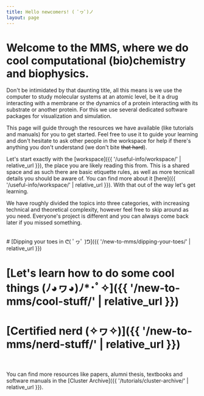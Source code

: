 ```yaml
---
title: Hello newcomers! ( ﾟヮﾟ)ノ
layout: page
---
```


# Welcome to the MMS, where we do cool computational (bio)chemistry and biophysics.

Don't be intimidated by that daunting title, all this means is we use the computer to study molecular systems at an atomic level, be it a drug interacting with a membrane or the dynamics of a protein interacting with its substrate or another protein. For this we use several dedicated software packages for visualization and simulation.

This page will guide through the resources we have available (like tutorials and manuals) for you to get started. Feel free to use it to guide your learning and don't hesitate to ask other people in the workspace for help if there's anything you don't understand (we don't bite ~~that hard~~).

Let's start exactly with the [workspace]({{ '/useful-info/workspace/' | relative_url }}), the place you are likely reading this from. This is a shared space and as such there are basic etiquette rules, as well as more tecnicall details you should be aware of. You can find more about it [here]({{ '/useful-info/workspace/' | relative_url }}). With that out of the way let's get learning.

We have roughly divided the topics into three categories, with increasing technical and theoretical complexity, however feel free to skip around as you need. Everyone's project is different and you can always come back later if you missed something.

<br>
# [Dipping your toes in ᕦ( ﾟヮﾟ )ᕤ]({{ '/new-to-mms/dipping-your-toes/' | relative_url }})


# [Let's learn how to do some cool things (ﾉ◕ヮ◕)ﾉ*･ﾟ✧]({{ '/new-to-mms/cool-stuff/' | relative_url }})


# [Certified nerd (✧ヮ✧)]({{ '/new-to-mms/nerd-stuff/' | relative_url }})


<br>
<br>
You can find more resources like papers, alumni thesis, textbooks and software manuals in the [Cluster Archive]({{ '/tutorials/cluster-archive/' | relative_url }}).